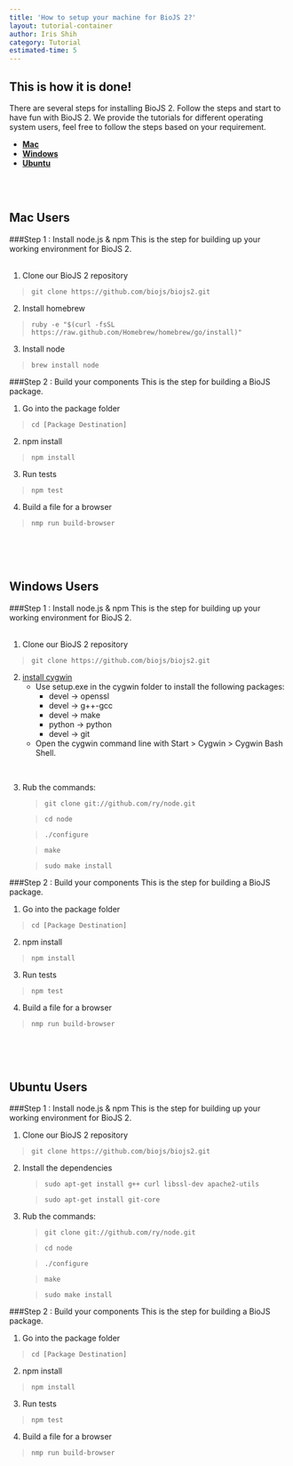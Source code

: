 ```yaml
---
title: 'How to setup your machine for BioJS 2?'
layout: tutorial-container
author: Iris Shih
category: Tutorial
estimated-time: 5
---
```




This is how it is done!
----------

There are several steps for installing BioJS 2. Follow the steps and start to have fun with BioJS 2.
We provide the tutorials for different operating system users, feel free to follow the steps based on your requirement.

- [__Mac__](#mac)
- [__Windows__](#windows)
- [__Ubuntu__](#ubuntu)

<br> 
<br> 

<a name="mac"></a>
Mac Users 
------------------------------
###Step 1 : Install node.js & npm
This is the step for building up your working environment for BioJS 2.
<br> 
<br>

1. Clone our BioJS 2 repository
>`git clone https://github.com/biojs/biojs2.git`

2. Install homebrew
>`ruby -e "$(curl -fsSL https://raw.github.com/Homebrew/homebrew/go/install)"`

3. Install node
>`brew install node`

 
###Step 2 : Build your components 
This is the step for building a BioJS package.

1. Go into the package folder
 >`cd [Package Destination]`

2. npm install
 >`npm install`

3. Run tests
 >`npm test`

4. Build a file for a browser
 >`nmp run build-browser`


<br>
<br> 
<br> 

<a name="windows"></a>
Windows Users 
------------------------------
###Step 1 : Install node.js & npm
This is the step for building up your working environment for BioJS 2.
<br>
<br>

1. Clone our BioJS 2 repository
>`git clone https://github.com/biojs/biojs2.git`

2. [install cygwin](http://www.mcclean-cooper.com/valentino/cygwin_install/)
    - Use setup.exe in the cygwin folder to install the following packages:
        * devel → openssl 
        * devel → g++-gcc 
        * devel → make 
        * python → python 
        * devel → git
     - Open the cygwin command line with Start > Cygwin > Cygwin Bash Shell.
<br>    


3. Rub the commands:
    >`git clone git://github.com/ry/node.git`

    >`cd node`

    >`./configure`

    >`make`

    >`sudo make install` 

 
###Step 2 : Build your components 
This is the step for building a BioJS package.

1. Go into the package folder
 >`cd [Package Destination]`

2. npm install
 >`npm install`

3. Run tests
 >`npm test`

4. Build a file for a browser
 >`nmp run build-browser`

<br> 
<br>  
<br> 

<a name="ubuntu"></a>
Ubuntu Users 
------------------------------
###Step 1 : Install node.js & npm
This is the step for building up your working environment for BioJS 2.
<br> 

1. Clone our BioJS 2 repository
>`git clone https://github.com/biojs/biojs2.git`

2. Install the dependencies 
    >`sudo apt-get install g++ curl libssl-dev apache2-utils`
    
    >`sudo apt-get install git-core`


3. Rub the commands:
    >`git clone git://github.com/ry/node.git`

    >`cd node`

    >`./configure`

    >`make`

    >`sudo make install` 

 
###Step 2 : Build your components 
This is the step for building a BioJS package.

1. Go into the package folder
 >`cd [Package Destination]`

2. npm install
 >`npm install`

3. Run tests
 >`npm test`

4. Build a file for a browser
 >`nmp run build-browser`

